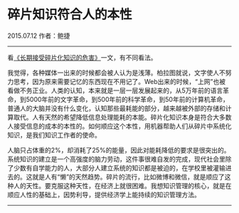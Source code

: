 # 碎片知识符合人的本性

2015.07.12   作者：鲍捷

***

看[《长期接受碎片化知识的危害》](http://mp.weixin.qq.com/s?__biz=MzAwOTMyMjYzNA==&mid=207493515&idx=1&sn=ca4f9014e2e9a710f43b7c21e80bc245&scene=1&key=c76941211a49ab588764264999d368c364f6b91d28a70543cadc2ff65c36e88e5c60096dc6c29aa9caafe27d6cea8e58&ascene=1&uin=MTM4ODc1ODMwMg%3D%3D&devicetype=webwx&version=70000001&pass_ticket=0lY3tTBmBQma0Dj0JsmYxO15HXlEeOgXwNj9SefmduinOXeEX9r8QekqtWEAlOPW)一文，有不同看法。

我觉得，各种媒体一出来的时候都会被人认为是浅薄。柏拉图就说，文字使人不努力思考，因为原来需要记忆的东西现在不用记了。Web出来的时候，“上网”也被看做不务正业。人类的认知，本来就是一层一层发展起来的，从5万年前的语言革命，到5000年前的文字革命，到500年前的科学革命，到50年前的计算机革命，普通人的大脑并没有什么变化，认知那些最耗能的部分，越来越被外部的存储和计算取代。人有天然的希望降低信息处理能耗的本能。碎片化知识本身是符合大多数人接受信息的成本的本性的。如何顺应这个本性，用机器帮助人们从碎片中系统化知识，是我们知识工作者的使命。

人脑只占体重的2%，却消耗了25%的能量，因此对能耗降低的要求是很突出的。系统知识的建立是一个高强度的脑力劳动，这件事很难自发的完成，现代社会里除了少数有自学能力的人，大部分人建立系统的知识都是被迫的，在学校里被灌输进去的。这就是人有“懒”的天然趋势。碎片的流行，比如微博和微信，就是顺应了这种人的天性。要克服这种天性，在经济上就很困难。我想知识管理的核心，就是在顺应人性的基础上，因势利导，提供经济学上能持续的知识管理方法。

***

